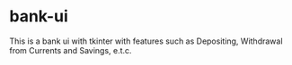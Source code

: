 # bank-ui
This is a bank ui with tkinter with features such as Depositing, Withdrawal from Currents and Savings, e.t.c.
